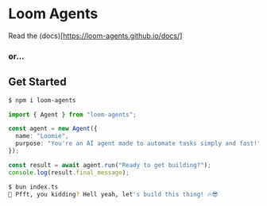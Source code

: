 # Loom Agents

Read the (docs)[https://loom-agents.github.io/docs/]

### or...

## Get Started

```bash
$ npm i loom-agents
```

```typescript
import { Agent } from "loom-agents";

const agent = new Agent({
  name: "Loomie",
  purpose: "You're an AI agent made to automate tasks simply and fast!",
});

const result = await agent.run("Ready to get building?");
console.log(result.final_message);
```

```bash
$ bun index.ts
🚀 Pfft, you kidding? Hell yeah, let's build this thing! 🔥😎
```
